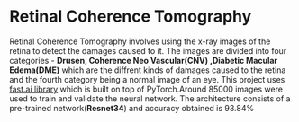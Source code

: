 # Retinal Coherence Tomography
Retinal Coherence Tomography involves using the x-ray images of the retina to detect the damages caused to it. The images are divided into four categories - **Drusen, Coherence Neo Vascular(CNV) ,Diabetic Macular Edema(DME)** which are the diffrent kinds of damages caused to the retina and the fourth category being a normal image of an eye. This project uses [fast.ai library](https://github.com/fastai/fastai) which is built on top of PyTorch.Around 85000 images were used to train and validate the neural network. The architecture consists of a pre-trained network(**Resnet34**) and accuracy obtained is 93.84%



